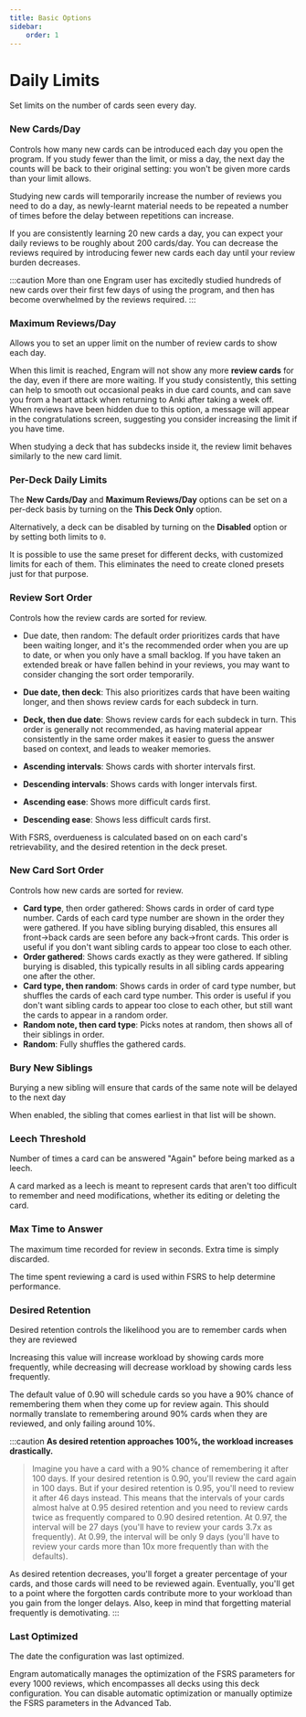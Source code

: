 ```yaml
---
title: Basic Options
sidebar:
    order: 1
---
```


# Daily Limits
Set limits on the number of cards seen every day.

### New Cards/Day
Controls how many new cards can be introduced each day you open the program. If you study fewer than the limit, or miss a day, the next day the counts will be back to their original setting: you won't be given more cards than your limit allows.

Studying new cards will temporarily increase the number of reviews you need to do a day, as newly-learnt material needs to be repeated a number of times before the delay between repetitions can increase. 

If you are consistently learning 20 new cards a day, you can expect your daily reviews to be roughly about 200 cards/day. You can decrease the reviews required by introducing fewer new cards each day until your review burden decreases. 

:::caution
More than one Engram user has excitedly studied hundreds of new cards over their first few days of using the program, and then has become overwhelmed by the reviews required.
:::

### Maximum Reviews/Day
Allows you to set an upper limit on the number of review cards to show each day. 

When this limit is reached, Engram will not show any more **review cards** for the day, even if there are more waiting. If you study consistently, this setting can help to smooth out occasional peaks in due card counts, and can save you from a heart attack when returning to Anki after taking a week off. When reviews have been hidden due to this option, a message will appear in the congratulations screen, suggesting you consider increasing the limit if you have time.

When studying a deck that has subdecks inside it, the review limit behaves similarly to the new card limit.

### Per-Deck Daily Limits
The **New Cards/Day** and **Maximum Reviews/Day** options can be set on a per-deck basis by turning on the **This Deck Only** option.

Alternatively, a deck can be disabled by turning on the **Disabled** option or by setting both limits to `0`.

It is possible to use the same preset for different decks, with customized limits for each of them. This eliminates the need to create cloned presets just for that purpose.

### Review Sort Order
Controls how the review cards are sorted for review.

- Due date, then random: The default order prioritizes cards that have been waiting longer, and it's the recommended order when you are up to date, or when you only have a small backlog. If you have taken an extended break or have fallen behind in your reviews, you may want to consider changing the sort order temporarily.

- **Due date, then deck**: This also prioritizes cards that have been waiting longer, and then shows review cards for each subdeck in turn.
- **Deck, then due date**: Shows review cards for each subdeck in turn. This order is generally not recommended, as having material appear consistently in the same order makes it easier to guess the answer based on context, and leads to weaker memories.
- **Ascending intervals**: Shows cards with shorter intervals first.
- **Descending intervals**: Shows cards with longer intervals first.
- **Ascending ease**: Shows more difficult cards first.
- **Descending ease**: Shows less difficult cards first.
<!-- - **Relative overdueness**: Shows cards that you're more likely to have forgotten first. This is generally recommended if you have a large backlog that may take some time to get through, and you want to reduce the chances of forgetting more cards. -->

With FSRS, overdueness is calculated based on on each card's retrievability, and the desired retention in the deck preset.

### New Card Sort Order
Controls how new cards are sorted for review.

- **Card type**, then order gathered: Shows cards in order of card type number. Cards of each card type number are shown in the order they were gathered. If you have sibling burying disabled, this ensures all front→back cards are seen before any back→front cards. This order is useful if you don't want sibling cards to appear too close to each other.
- **Order gathered**: Shows cards exactly as they were gathered. If sibling burying is disabled, this typically results in all sibling cards appearing one after the other.
- **Card type, then random**: Shows cards in order of card type number, but shuffles the cards of each card type number. This order is useful if you don't want sibling cards to appear too close to each other, but still want the cards to appear in a random order.
- **Random note, then card type**: Picks notes at random, then shows all of their siblings in order.
- **Random**: Fully shuffles the gathered cards.

### Bury New Siblings
Burying a new sibling will ensure that cards of the same note will be delayed to the next day

When enabled, the sibling that comes earliest in that list will be shown.

### Leech Threshold
Number of times a card can be answered "Again" before being marked as a leech.

A card marked as a leech is meant to represent cards that aren't too difficult to remember and need modifications, whether its editing or deleting the card.

### Max Time to Answer
The maximum time recorded for review in seconds. Extra time is simply discarded.

The time spent reviewing a card is used within FSRS to help determine performance.

### Desired Retention
Desired retention controls the likelihood you are to remember cards when they are reviewed

Increasing this value will increase workload by showing cards more frequently, while decreasing will decrease workload by showing cards less frequently.

The default value of 0.90 will schedule cards so you have a 90% chance of remembering them when they come up for review again. This should normally translate to remembering around 90% cards when they are reviewed, and only failing around 10%.

:::caution
**As desired retention approaches 100%, the workload increases drastically.**

> Imagine you have a card with a 90% chance of remembering it after 100 days. If your desired retention is 0.90, you'll review the card again in 100 days. But if your desired retention is 0.95, you'll need to review it after 46 days instead. This means that the intervals of your cards almost halve at 0.95 desired retention and you need to review cards twice as frequently compared to 0.90 desired retention. At 0.97, the interval will be 27 days (you'll have to review your cards 3.7x as frequently). At 0.99, the interval will be only 9 days (you'll have to review your cards more than 10x more frequently than with the defaults).

As desired retention decreases, you'll forget a greater percentage of your cards, and those cards will need to be reviewed again. Eventually, you'll get to a point where the forgotten cards contribute more to your workload than you gain from the longer delays. Also, keep in mind that forgetting material frequently is demotivating.
:::

### Last Optimized
The date the configuration was last optimized.

Engram automatically manages the optimization of the FSRS parameters for every 1000 reviews, which encompasses all decks using this deck configuration. You can disable automatic optimization or manually optimize the FSRS parameters in the Advanced Tab.